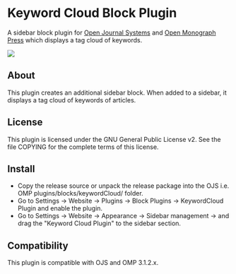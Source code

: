 # Keyword Cloud Block Plugin
A sidebar block plugin for [Open Journal Systems](https://github.com/pkp/ojs) and [Open Monograph Press](https://github.com/pkp/omp) which displays a tag cloud of keywords.

![](snapshot.gif)

## About
This plugin creates an additional sidebar block. When added to a sidebar, it displays a tag cloud of keywords of articles.

## License
This plugin is licensed under the GNU General Public License v2. See the file
COPYING for the complete terms of this license.

## Install
 * Copy the release source or unpack the release package into the OJS i.e. OMP plugins/blocks/keywordCloud/ folder.
 * Go to Settings -> Website -> Plugins -> Block Plugins -> KeywordCloud Plugin and enable the plugin.
 * Go to Settings -> Website -> Appearance -> Sidebar management -> and drag the "Keyword Cloud Plugin" to the sidebar section.

## Compatibility
This plugin is compatible with OJS and OMP 3.1.2.x.
